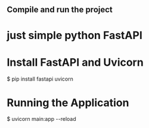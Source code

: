 ## Compile and run the project


# just simple python FastAPI

# Install FastAPI and Uvicorn
$ pip install fastapi uvicorn


# Running the Application
$ uvicorn main:app --reload

```